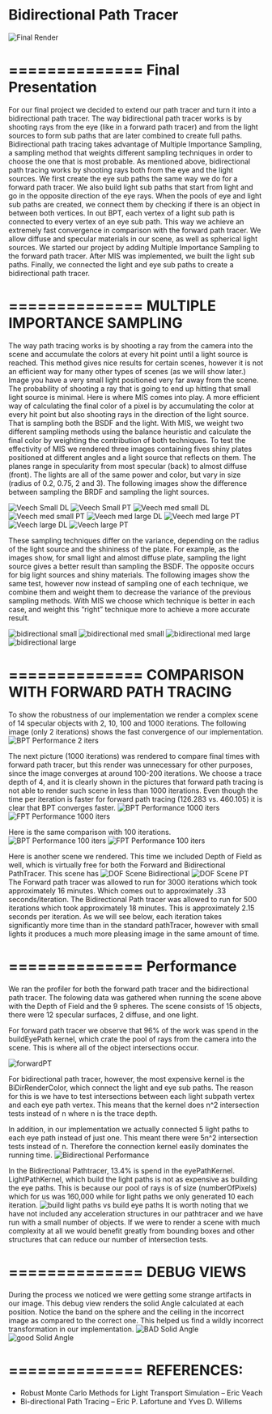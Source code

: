 Bidirectional Path Tracer
==============
![Final Render](https://raw.githubusercontent.com/paula18/Photon-Mapping/forwardMIS/performanceTestingBPT1000.0.bmp)

==============
Final Presentation
==============
For our final project we decided to extend our path tracer and turn it into a bidirectional path tracer. 
The way bidirectional path tracer works is by shooting rays from the eye (like in a forward path tracer) and from the light sources to form sub paths that are later combined to create full paths. Bidirectional path tracing takes advantage of Multiple Importance Sampling, a sampling method that weights different sampling techniques in order to choose the one that is most probable. 
As mentioned above, bidirectional path tracing works by shooting rays both from the eye and the light sources. We first create the eye sub paths the same way we do for a forward path tracer. We also build light sub paths that start from light and go in the opposite direction of the eye rays. When the pools of eye and light sub paths are created, we connect them by checking if there is an object in between both vertices. In out BPT, each vertex of a light sub path is connected to every vertex of an eye sub path. This way we achieve an extremely fast convergence in comparison with the forward path tracer.
We allow diffuse and specular materials in our scene, as well as spherical light sources. 
We started our project by adding Multiple Importance Sampling to the forward path tracer. After MIS was implemented, we built the light sub paths. Finally, we connected the light and eye sub paths to create a bidirectional path tracer. 


==============
MULTIPLE IMPORTANCE SAMPLING
==============
The way path tracing works is by shooting a ray from the camera into the scene and accumulate the colors at every hit point until a light source is reached. This method gives nice results for certain scenes, however it is not an efficient way for many other types of scenes (as we will show later.) Image you have a very small light positioned very far away from the scene. The probability of shooting a ray that is going to end up hitting that small light source is minimal. Here is where MIS comes into play. A more efficient way of calculating the final color of a pixel is by accumulating the color at every hit point but also shooting rays in the direction of the light source. That is sampling both the BSDF and the light. With MIS, we weight two different sampling methods using the balance heuristic and calculate the final color by weighting the contribution of both techniques. 
To test the effectivity of MIS we rendered three images containing fives shiny plates positioned at different angles and a light source that reflects on them. The planes range in specularity from most specular (back) to almost diffuse (front). The lights are all of the same power and color, but vary in size (radius of 0.2, 0.75, 2 and 3). The following images show the difference between sampling the BRDF and sampling the light sources. 


![Veech Small DL](https://raw.githubusercontent.com/paula18/Photon-Mapping/forwardMIS/VEECH_SmallLight_DL.0.bmp)
![Veech Small PT](https://raw.githubusercontent.com/paula18/Photon-Mapping/forwardMIS/VEECH_SmallLight_PT.0.bmp)
![Veech med small DL](https://raw.githubusercontent.com/paula18/Photon-Mapping/forwardMIS/VEECH_Light075_DirectLighting.0.bmp)
![Veech med small PT](https://raw.githubusercontent.com/paula18/Photon-Mapping/forwardMIS/VEECH_Light075_PT.0.bmp)
![Veech med large DL](https://raw.githubusercontent.com/paula18/Photon-Mapping/forwardMIS/VEECH_LargeLight_DL.0.bmp)
![Veech med large PT](https://raw.githubusercontent.com/paula18/Photon-Mapping/forwardMIS/VEECH_LargeLight_PT.0.bmp)
![Veech large DL](https://raw.githubusercontent.com/paula18/Photon-Mapping/forwardMIS/VEECH_Light350_DirectLighting.0.bmp)
![Veech large PT](https://raw.githubusercontent.com/paula18/Photon-Mapping/forwardMIS/VEECH_Light350_PT.0.bmp)

These sampling techniques differ on the variance, depending on the radius of the light source and the shininess of the plate. For example, as the images show, for small light and almost diffuse plate, sampling the light source gives a better result than sampling the BSDF. The opposite occurs for big light sources and shiny materials. 
The following images show the same test, however now instead of sampling one of each technique, we combine them and weight them to decrease the variance of the previous sampling methods. With MIS we choose which technique is better in each case, and weight this “right” technique more to achieve a more accurate result.   

![bidirectional small](https://raw.githubusercontent.com/paula18/Photon-Mapping/forwardMIS/VEECH_SmallLight_BI.0.bmp)
![bidirectional med small](https://raw.githubusercontent.com/paula18/Photon-Mapping/forwardMIS/VEECH_Light075_BPT.0.bmp)
![bidirectional med large](https://raw.githubusercontent.com/paula18/Photon-Mapping/forwardMIS/VEECH_LargeLight_BI.0.bmp)
![bidirectional large](https://raw.githubusercontent.com/paula18/Photon-Mapping/forwardMIS/VEECH_Light350_BPT.0.bmp)

==============
COMPARISON WITH FORWARD PATH TRACING
==============
To show the robustness of our implementation we render a complex scene of 14 specular objects with 2, 10, 100 and 1000 iterations. The following image (only 2 iterations) shows the fast convergence of our implementation. 
![BPT Performance 2 iters](https://raw.githubusercontent.com/paula18/Photon-Mapping/forwardMIS/performanceTestingBPT2.0.bmp)

The next picture (1000 iterations) was rendered to compare final times with forward path tracer, but this render was unnecessary for other purposes, since the image converges at around 100-200 iterations. We choose a trace depth of 4, and it is clearly shown in the pictures that forward path tracing is not able to render such scene in less than 1000 iterations. Even though the time per iteration is faster for forward path tracing (126.283 vs. 460.105) it is clear that BPT converges faster. 
![BPT Performance 1000 iters](https://raw.githubusercontent.com/paula18/Photon-Mapping/forwardMIS/performanceTestingBPT1000.0.bmp)
![FPT Performance 1000 iters](https://raw.githubusercontent.com/paula18/Photon-Mapping/performanceTestingPT1000.0.bmp)

Here is the same comparison with 100 iterations.
![BPT Performance 100 iters](https://raw.githubusercontent.com/paula18/Photon-Mapping/forwardMIS/performanceTestingBPT100.0.bmp)
![FPT Performance 100 iters](https://raw.githubusercontent.com/paula18/Photon-Mapping/master/performanceTestingPT100.0.bmp)

Here is another scene we rendered.  This time we included Depth of Field as well, which is virtually free for both the Forward and Bidirectional PathTracer.
This scene has 
![DOF Scene Bidirectional](https://raw.githubusercontent.com/paula18/Photon-Mapping/forwardMIS/RobbieScene.0.bmp)
![DOF Scene PT](https://raw.githubusercontent.com/paula18/Photon-Mapping/forwardMIS/RobbieScene.PT.bmp)
The Forward path tracer was allowed to run for 3000 iterations which took approximately 16 minutes. Which comes out to approximately .33 seconds/iteration.
The Bidirectional Path tracer was allowed to run for 500 iterations which took approximately 18 minutes.  This is approximately 2.15 seconds per iteration.  As we will see below, each iteration takes significantly more time than in the standard pathTracer, however with small lights it produces a much more pleasing image in the same amount of time.

==============
Performance
==============
We ran the profiler for both the forward path tracer and the bidirectional path tracer.  The folowing data was gathered when running the scene above with the Depth of Field and the 9 spheres.  The scene consists of 15 objects, there were 12 specular surfaces, 2 diffuse, and one light.

For forward path tracer we observe that 96% of the work was spend in the buildEyePath kernel, which crate the pool of rays from the camera into the scene. This is where all of the object intersections occur.

![forwardPT](https://raw.githubusercontent.com/paula18/Photon-Mapping/forwardMIS/CudaPathTracer.jpg)

For bidirectional path tracer, however, the most expensive kernel is the BiDirRenderColor, which connect the light and eye sub paths. The reason for this is we have to test intersections between each light subpath vertex and each eye path vertex. This means that the kernel does n^2 intersection tests instead of n where n is the trace depth.

In addition, in our implementation we actually connected 5 light paths to each eye path instead of just one.  This meant there were 5n^2 intersection tests instead of n.  Therefore the connection kernel easily dominates the running time.
![Bidirectional Performance](https://raw.githubusercontent.com/paula18/Photon-Mapping/forwardMIS/CudaProfileBI_1.jpg)

In the Bidirectional Pathtracer, 13.4% is spend in the eyePathKernel. LightPathKernel, which build the light paths is not as expensive as building the eye paths. This is because our pool of rays is of size (numberOfPixels) which for us was 160,000 while for light paths we only generated 10 each iteration.
![build light paths vs build eye paths](https://raw.githubusercontent.com/paula18/Photon-Mapping/forwardMIS/CudacompareBuildLightPath.jpg)
It is worth noting that we have not included any acceleration structures in our pathtracer and we have run with a small number of objects.  If we were to render a scene with much complexity at all we would benefit greatly from bounding boxes and other structures that can reduce our number of intersection tests.


==============
DEBUG VIEWS
==============
During the process we noticed we were getting some strange artifacts in our image.  This debug view renders the solid Angle calculated at each position.  Notice the band on the sphere and the ceiling in the incorrect image as compared to the correct one.  This helped us find a wildly incorrect transformation in our implementation.
![BAD Solid Angle](https://raw.githubusercontent.com/paula18/Photon-Mapping/forwardMIS/DEBUG_SolidAngleBug.bmp)
![good Solid Angle](https://raw.githubusercontent.com/paula18/Photon-Mapping/forwardMIS/DEBUG_SolidAngleBug.bmp)

==============
REFERENCES: 
==============
* Robust Monte Carlo Methods for Light Transport Simulation – Eric Veach
* Bi-directional Path Tracing – Eric P. Lafortune and Yves D. Willems


